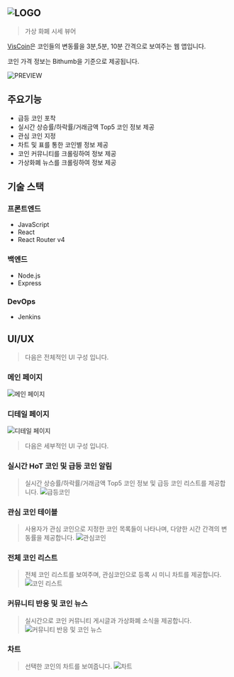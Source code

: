 ## ![LOGO](https://user-images.githubusercontent.com/39932233/81047678-e2b70b80-8ef5-11ea-88c5-c657718b6a04.jpg)
> 가상 화폐 시세 뷰어

[VisCoin](http://viscoin.com)은 코인들의 변동률을 3분,5분, 10분 간격으로 보여주는 웹 앱입니다.

코인 가격 정보는 Bithumb을 기준으로 제공됩니다.

![PREVIEW](https://user-images.githubusercontent.com/39932233/81047537-923fae00-8ef5-11ea-9776-af77d3a1264b.jpg)

## 주요기능

* 급등 코인 포착
* 실시간 상승률/하락률/거래금액 Top5 코인 정보 제공
* 관심 코인 지정
* 차트 및 표를 통한 코인별 정보 제공
* 코인 커뮤니티를 크롤링하여 정보 제공
* 가상화폐 뉴스를 크롤링하여 정보 제공

## 기술 스택
### 프론트엔드
 * JavaScript
 * React
 * React Router v4

### 백엔드
 * Node.js
 * Express

### DevOps
 * Jenkins

## UI/UX
> 다음은 전체적인 UI 구성 입니다.

### 메인 페이지
![메인 페이지](https://user-images.githubusercontent.com/39932233/81048705-c87e2d00-8ef7-11ea-9c33-e0da8d119fe9.jpg)
### 디테일 페이지
![디테일 페이지](https://user-images.githubusercontent.com/39932233/81048700-c6b46980-8ef7-11ea-8148-837393748c28.jpg)

> 다음은 세부적인 UI 구성 입니다.

### 실시간 HoT 코인 및 급등 코인 알림
> 실시간 상승률/하락률/거래금액 Top5 코인 정보 및 급등 코인 리스트를 제공합니다.
![급등코인](https://user-images.githubusercontent.com/39932233/81047878-46413900-8ef6-11ea-8094-8cb77b507951.jpg)
### 관심 코인 테이블
> 사용자가 관심 코인으로 지정한 코인 목록들이 나타나며, 다양한 시간 간격의 변동률을 제공합니다.
![관심코인](https://user-images.githubusercontent.com/39932233/81048406-3d9d3280-8ef7-11ea-9c17-c876488d307a.jpg)
### 전체 코인 리스트
> 전체 코인 리스트를 보여주며, 관심코인으로 등록 시 미니 차트를 제공합니다.
![코인 리스트](https://user-images.githubusercontent.com/39932233/81048256-f3b44c80-8ef6-11ea-84d5-86c46600d630.jpg)
### 커뮤니티 반응 및 코인 뉴스
> 실시간으로 코인 커뮤니티 게시글과 가상화폐 소식을 제공합니다.
![커뮤니티 반응 및 코인 뉴스](https://user-images.githubusercontent.com/39932233/81048313-0d559400-8ef7-11ea-8d6c-3dee74aecee6.jpg)
### 차트
> 선택한 코인의 차트를 보여줍니다.
![차트](https://user-images.githubusercontent.com/39932233/81048498-6c1b0d80-8ef7-11ea-8e0c-c20982370183.jpg)
